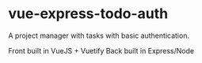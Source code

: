 # vue-express-todo-auth

A project manager with tasks with basic authentication.

Front built in VueJS + Vuetify
Back built in Express/Node
